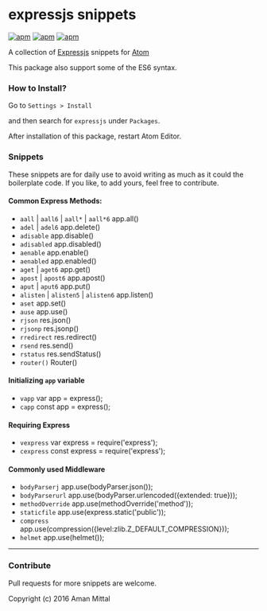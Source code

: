 # expressjs snippets

[![apm](https://img.shields.io/apm/v/expressjs.svg?style=flat-square)](https://atom.io/packages/expressjs)
[![apm](https://img.shields.io/apm/dm/expressjs.svg?style=flat-square)](https://atom.io/packages/expressjs)
[![apm](https://img.shields.io/apm/l/expressjs.svg?style=flat-square)](https://atom.io/packages/expressjs)

A collection of [Expressjs](http://expressjs.com) snippets for [Atom](http://atom.io)


This package also support some of the ES6 syntax.

### How to Install?
Go to `Settings > Install`

and then search for `expressjs` under `Packages`.

After installation of this package, restart Atom Editor.

### Snippets
These snippets are for daily use to avoid writing as much as it could the boilerplate code. If you like, to add yours, feel free to contribute.

#### Common Express Methods:
- `aall` | `aall6` | `aall*` | `aall*6` app.all()
- `adel` | `adel6`  app.delete()
- `adisable` app.disable()
- `adisabled` app.disabled()
- `aenable` app.enable()
- `aenabled` app.enabled()
- `aget` | `aget6` app.get()
- `apost` | `apost6` app.apost()
- `aput` | `aput6` app.put()
- `alisten` | `alisten5` | `alisten6` app.listen()
- `aset` app.set()
- `ause` app.use()
- `rjson` res.json()
- `rjsonp` res.jsonp()
- `rredirect` res.redirect()
- `rsend` res.send()
- `rstatus` res.sendStatus()
-  `router()` Router()

#### Initializing `app` variable
- `vapp` var app = express();
- `capp` const app = express();

#### Requiring Express
- `vexpress` var express = require('express');
- `cexpress` const express = require('express');

#### Commonly used Middleware
- `bodyParserj`  app.use(bodyParser.json());
- `bodyParserurl` app.use(bodyParser.urlencoded({extended: true}));
- `methodOverride` app.use(methodOverride('method'));
- `staticfile` app.use(express.static('public'));
- `compress` app.use(compression({level:zlib.Z_DEFAULT_COMPRESSION}));
- `helmet` app.use(helmet());


---

### Contribute
Pull requests for more snippets are welcome.

Copyright (c) 2016 Aman Mittal

